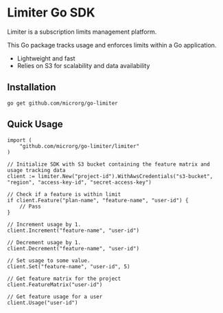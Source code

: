 # Limiter Go SDK

Limiter is a subscription limits management platform.

This Go package tracks usage and enforces limits within a Go application.

- Lightweight and fast
- Relies on S3 for scalability and data availability


## Installation

```
go get github.com/microrg/go-limiter
```

## Quick Usage

```golang
import (
    "github.com/microrg/go-limiter/limiter"
)

// Initialize SDK with S3 bucket containing the feature matrix and usage tracking data
client := limiter.New("project-id").WithAwsCredentials("s3-bucket", "region", "access-key-id", "secret-access-key")

// Check if a feature is within limit
if client.Feature("plan-name", "feature-name", "user-id") {
    // Pass
}

// Increment usage by 1.
client.Increment("feature-name", "user-id")

// Decrement usage by 1.
client.Decrement("feature-name", "user-id")

// Set usage to some value.
client.Set("feature-name", "user-id", 5)

// Get feature matrix for the project
client.FeatureMatrix("user-id")

// Get feature usage for a user
client.Usage("user-id")
```